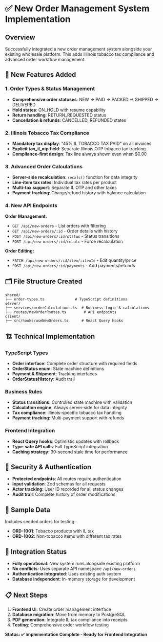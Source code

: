 # ✅ New Order Management System Implementation

## Overview
Successfully integrated a new order management system alongside your existing wholesale platform. This adds Illinois tobacco tax compliance and advanced order workflow management.

## 🚀 New Features Added

### 1. Order Types & Status Management
- **Comprehensive order statuses**: NEW → PAID → PACKED → SHIPPED → DELIVERED
- **Hold states**: ON_HOLD with resume capability
- **Return handling**: RETURN_REQUESTED status
- **Cancellation & refunds**: CANCELLED, REFUNDED states

### 2. Illinois Tobacco Tax Compliance
- **Mandatory tax display**: "45% IL TOBACCO TAX PAID" on all invoices
- **Explicit tax_il_otp field**: Separate Illinois OTP tobacco tax tracking
- **Compliance-first design**: Tax line always shown even when $0.00

### 3. Advanced Order Calculations
- **Server-side recalculation**: `recalc()` function for data integrity
- **Line-item tax rates**: Individual tax rates per product
- **Multi-tax support**: Separate IL OTP and other taxes
- **Payment tracking**: Charge/refund history with balance calculation

### 4. New API Endpoints

**Order Management:**
- `GET /api/new-orders` - List orders with filtering
- `GET /api/new-orders/:id` - Order details with history
- `POST /api/new-orders/:id/status` - Status transitions
- `POST /api/new-orders/:id/recalc` - Force recalculation

**Order Editing:**
- `PATCH /api/new-orders/:id/item/:itemId` - Edit quantity/price
- `POST /api/new-orders/:id/payments` - Add payments/refunds

## 🗂️ File Structure Created

```
shared/
├── order-types.ts              # TypeScript definitions
server/
├── services/orderCalculations.ts  # Business logic & calculations
├── routes/newOrderRoutes.ts        # API endpoints
client/
├── src/hooks/useNewOrders.ts      # React Query hooks
```

## 🏗️ Technical Implementation

### TypeScript Types
- **Order interface**: Complete order structure with required fields
- **OrderStatus enum**: State machine definitions
- **Payment & Shipment**: Tracking interfaces
- **OrderStatusHistory**: Audit trail

### Business Rules
- **Status transitions**: Controlled state machine with validation
- **Calculation engine**: Always server-side for data integrity
- **Tax compliance**: Illinois-specific tobacco tax handling
- **Payment tracking**: Multi-payment support with refunds

### Frontend Integration
- **React Query hooks**: Optimistic updates with rollback
- **Type-safe API calls**: Full TypeScript integration
- **Caching strategy**: 30-second stale time for performance

## 🔐 Security & Authentication
- **Protected endpoints**: All routes require authentication
- **Input validation**: Zod schemas for all requests
- **Actor tracking**: User ID recorded for all status changes
- **Audit trail**: Complete history of order modifications

## 🧪 Sample Data
Includes seeded orders for testing:
- **ORD-1001**: Tobacco products with IL tax
- **ORD-1002**: Non-tobacco items with different tax rates

## 🚀 Integration Status
- **Fully operational**: New system runs alongside existing platform
- **No conflicts**: Uses separate API namespace `/api/new-orders`
- **Authentication integrated**: Uses existing auth system
- **Database independent**: In-memory storage for development

## 📋 Next Steps
1. **Frontend UI**: Create order management interface
2. **Database migration**: Move from memory to PostgreSQL
3. **PDF generation**: Integrate IL tax compliance into receipts
4. **Testing**: Comprehensive order workflow testing

**Status: ✅ Implementation Complete - Ready for Frontend Integration**